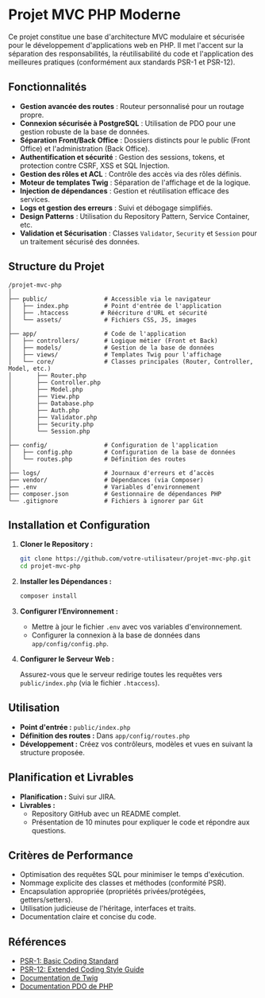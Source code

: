 # Projet MVC PHP Moderne

Ce projet constitue une base d'architecture MVC modulaire et sécurisée pour le développement d'applications web en PHP. Il met l'accent sur la séparation des responsabilités, la réutilisabilité du code et l'application des meilleures pratiques (conformément aux standards PSR-1 et PSR-12).

## Fonctionnalités

- **Gestion avancée des routes** : Routeur personnalisé pour un routage propre.
- **Connexion sécurisée à PostgreSQL** : Utilisation de PDO pour une gestion robuste de la base de données.
- **Séparation Front/Back Office** : Dossiers distincts pour le public (Front Office) et l'administration (Back Office).
- **Authentification et sécurité** : Gestion des sessions, tokens, et protection contre CSRF, XSS et SQL Injection.
- **Gestion des rôles et ACL** : Contrôle des accès via des rôles définis.
- **Moteur de templates Twig** : Séparation de l'affichage et de la logique.
- **Injection de dépendances** : Gestion et réutilisation efficace des services.
- **Logs et gestion des erreurs** : Suivi et débogage simplifiés.
- **Design Patterns** : Utilisation du Repository Pattern, Service Container, etc.
- **Validation et Sécurisation** : Classes `Validator`, `Security` et `Session` pour un traitement sécurisé des données.

## Structure du Projet

```
/projet-mvc-php
│
├── public/                # Accessible via le navigateur
│   ├── index.php          # Point d'entrée de l'application
│   ├── .htaccess         # Réécriture d'URL et sécurité
│   └── assets/            # Fichiers CSS, JS, images
│
├── app/                   # Code de l'application
│   ├── controllers/       # Logique métier (Front et Back)
│   ├── models/            # Gestion de la base de données
│   ├── views/             # Templates Twig pour l'affichage
│   └── core/              # Classes principales (Router, Controller, Model, etc.)
│       ├── Router.php
│       ├── Controller.php
│       ├── Model.php
│       ├── View.php
│       ├── Database.php
│       ├── Auth.php
│       ├── Validator.php
│       ├── Security.php
│       └── Session.php
│
├── config/                # Configuration de l'application
│   ├── config.php         # Configuration de la base de données
│   └── routes.php         # Définition des routes
│
├── logs/                  # Journaux d'erreurs et d’accès
├── vendor/                # Dépendances (via Composer)
├── .env                   # Variables d’environnement
├── composer.json          # Gestionnaire de dépendances PHP
└── .gitignore             # Fichiers à ignorer par Git
```

## Installation et Configuration

1. **Cloner le Repository :**

   ```bash
   git clone https://github.com/votre-utilisateur/projet-mvc-php.git
   cd projet-mvc-php
   ```

2. **Installer les Dépendances :**

   ```bash
   composer install
   ```

3. **Configurer l’Environnement :**

   - Mettre à jour le fichier `.env` avec vos variables d'environnement.
   - Configurer la connexion à la base de données dans `app/config/config.php`.

4. **Configurer le Serveur Web :**

   Assurez-vous que le serveur redirige toutes les requêtes vers `public/index.php` (via le fichier `.htaccess`).

## Utilisation

- **Point d'entrée :** `public/index.php`
- **Définition des routes :** Dans `app/config/routes.php`
- **Développement :** Créez vos contrôleurs, modèles et vues en suivant la structure proposée.

## Planification et Livrables

- **Planification :** Suivi sur JIRA.
- **Livrables :**
  - Repository GitHub avec un README complet.
  - Présentation de 10 minutes pour expliquer le code et répondre aux questions.

## Critères de Performance

- Optimisation des requêtes SQL pour minimiser le temps d'exécution.
- Nommage explicite des classes et méthodes (conformité PSR).
- Encapsulation appropriée (propriétés privées/protégées, getters/setters).
- Utilisation judicieuse de l'héritage, interfaces et traits.
- Documentation claire et concise du code.

## Références

- [PSR-1: Basic Coding Standard](https://www.php-fig.org/psr/psr-1/)
- [PSR-12: Extended Coding Style Guide](https://www.php-fig.org/psr/psr-12/)
- [Documentation de Twig](https://twig.symfony.com/doc/)
- [Documentation PDO de PHP](https://www.php.net/manual/en/book.pdo.php)
```
